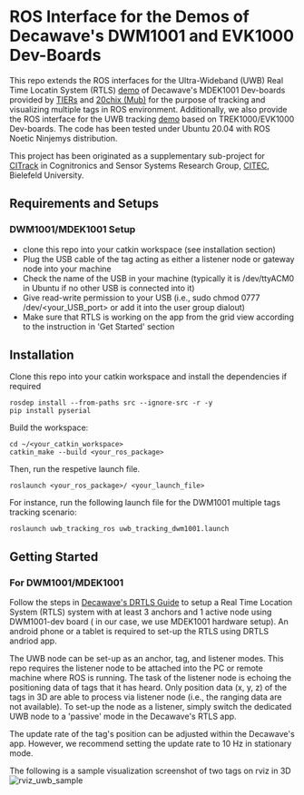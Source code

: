 # ROS Interface for the Demos of Decawave's DWM1001 and EVK1000 Dev-Boards

This repo extends the ROS interfaces for the Ultra-Wideband (UWB) Real Time Locatin System (RTLS) [demo](https://www.decawave.com/wp-content/uploads/2018/08/mdek1001_quick_start_guide.pdf) of Decawave's MDEK1001 Dev-boards provided by [TIERs](https://github.com/TIERS/ros-dwm1001-uwb-localization.git) and [20chix (Mub)](https://github.com/20chix/dwm1001_ros.git) for the purpose of tracking and visualizing multiple tags in ROS environment. Additionally, we also provide the ROS interface for the UWB tracking [demo](https://www.decawave.com/wp-content/uploads/2018/09/trek1000_user_manual.pdf) based on TREK1000/EVK1000 Dev-boards. The code has been tested under Ubuntu 20.04 with ROS Noetic Ninjemys distribution. 

This project has been originated as a supplementary sub-project for [CITrack](https://cit-ec.de/en/ks/projects/citrack) in Cognitronics and Sensor Systems Research Group, [CITEC](https://www.cit-ec.de/en), Bielefeld University.


## Requirements and Setups
### DWM1001/MDEK1001 Setup
- clone this repo into your catkin workspace (see installation section)
- Plug the USB cable of the tag acting as either a listener node or gateway node into your machine
- Check the name of the USB in your machine (typically it is /dev/ttyACM0 in Ubuntu if no other USB is connected into it)
- Give read-write permission to your USB (i.e., sudo chmod 0777 /dev/<your_USB_port> or add it into the user group dialout)
- Make sure that RTLS is working on the app from the grid view according to the instruction in 'Get Started' section 


## Installation

Clone this repo into your catkin workspace and install the dependencies if required 
```
rosdep install --from-paths src --ignore-src -r -y
pip install pyserial
```

Build the workspace:
```
cd ~/<your_catkin_workspace>
catkin_make --build <your_ros_package>
```
Then, run the respetive launch file.
```
roslaunch <your_ros_package>/ <your_launch_file>
```

For instance, run the following launch file for the DWM1001 multiple tags tracking scenario:
```
roslaunch uwb_tracking_ros uwb_tracking_dwm1001.launch
```


## Getting Started
### For DWM1001/MDEK1001 
Follow the steps in [Decawave's DRTLS Guide](https://www.decawave.com/wp-content/uploads/2018/08/mdek1001_quick_start_guide.pdf) to setup a Real Time Location System (RTLS) system with at least 3 anchors and 1 active node using DWM1001-dev board ( in our case, we use MDEK1001 hardware setup). An android phone or a tablet is required to set-up the RTLS using DRTLS andriod app. 

The UWB node can be set-up as an anchor, tag, and listener modes. This repo requires the listener node to be attached into the PC or remote machine where ROS is running. The task of the listener node is echoing the positioning data of tags that it has heard. Only position data (x, y, z) of the tags in 3D are able to process via listener node (i.e., the ranging data are not available). To set-up the node as a listener, simply switch the dedicated UWB node to a 'passive' mode in the Decawave's RTLS app. 

The update rate of the tag's position can be adjusted within the Decawave's app. However, we recommend setting the update rate to 10 Hz in stationary mode.

The following is a sample visualization screenshot of two tags on rviz in 3D
![rviz_uwb_sample](https://user-images.githubusercontent.com/18302290/144410317-1d5b5a1f-3058-487b-b583-408133118df7.JPG)

